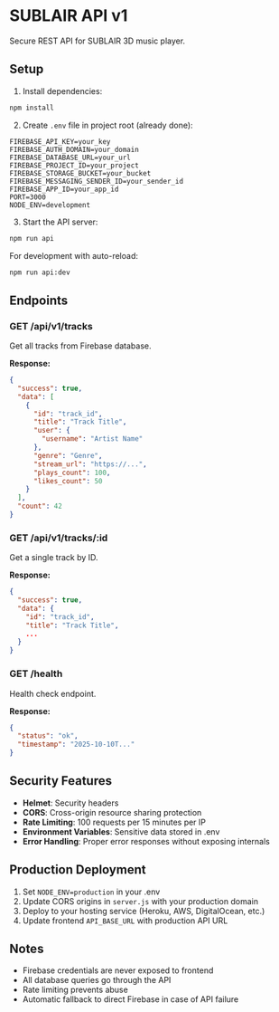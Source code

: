 # SUBLAIR API v1

Secure REST API for SUBLAIR 3D music player.

## Setup

1. Install dependencies:
```bash
npm install
```

2. Create `.env` file in project root (already done):
```
FIREBASE_API_KEY=your_key
FIREBASE_AUTH_DOMAIN=your_domain
FIREBASE_DATABASE_URL=your_url
FIREBASE_PROJECT_ID=your_project
FIREBASE_STORAGE_BUCKET=your_bucket
FIREBASE_MESSAGING_SENDER_ID=your_sender_id
FIREBASE_APP_ID=your_app_id
PORT=3000
NODE_ENV=development
```

3. Start the API server:
```bash
npm run api
```

For development with auto-reload:
```bash
npm run api:dev
```

## Endpoints

### GET /api/v1/tracks
Get all tracks from Firebase database.

**Response:**
```json
{
  "success": true,
  "data": [
    {
      "id": "track_id",
      "title": "Track Title",
      "user": {
        "username": "Artist Name"
      },
      "genre": "Genre",
      "stream_url": "https://...",
      "plays_count": 100,
      "likes_count": 50
    }
  ],
  "count": 42
}
```

### GET /api/v1/tracks/:id
Get a single track by ID.

**Response:**
```json
{
  "success": true,
  "data": {
    "id": "track_id",
    "title": "Track Title",
    ...
  }
}
```

### GET /health
Health check endpoint.

**Response:**
```json
{
  "status": "ok",
  "timestamp": "2025-10-10T..."
}
```

## Security Features

- **Helmet**: Security headers
- **CORS**: Cross-origin resource sharing protection
- **Rate Limiting**: 100 requests per 15 minutes per IP
- **Environment Variables**: Sensitive data stored in .env
- **Error Handling**: Proper error responses without exposing internals

## Production Deployment

1. Set `NODE_ENV=production` in your .env
2. Update CORS origins in `server.js` with your production domain
3. Deploy to your hosting service (Heroku, AWS, DigitalOcean, etc.)
4. Update frontend `API_BASE_URL` with production API URL

## Notes

- Firebase credentials are never exposed to frontend
- All database queries go through the API
- Rate limiting prevents abuse
- Automatic fallback to direct Firebase in case of API failure
